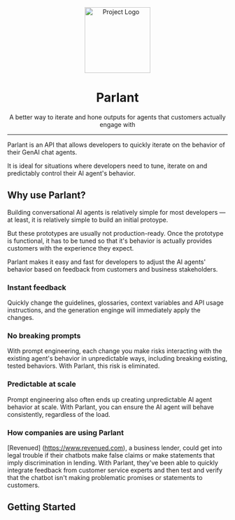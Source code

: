 <div style="text-align: center">
  <img src="https://parlant.io/logo.png" alt="Project Logo" width="150">
  <h1>Parlant</h1>
  <p>A better way to iterate and hone outputs for agents that customers actually engage with</p>
</div>

---

Parlant is an API that allows developers to quickly iterate on the behavior of their GenAI chat agents.

It is ideal for situations where developers need to tune, iterate on and predictably control their AI agent's behavior.

## Why use Parlant?

Building conversational AI agents is relatively simple for most developers — at least, it is relatively simple to build an initial protoype.

But these prototypes are usually not production-ready. Once the prototype is functional, it has to be tuned so that it's behavior is actually provides customers with the experience they expect.

Parlant makes it easy and fast for developers to adjust the AI agents' behavior based on feedback from customers and business stakeholders.

### Instant feedback

Quickly change the guidelines, glossaries, context variables and API usage instructions, and the generation enginge will immediately apply the changes.

### No breaking prompts

With prompt engineering, each change you make risks interacting with the existing agent's behavior in unpredictable ways, including breaking existing, tested behaviors. With Parlant, this risk is eliminated.

### Predictable at scale

Prompt engineering also often ends up creating unpredictable AI agent behavior at scale. With Parlant, you can ensure the AI agent will behave consistently, regardless of the load.

### How companies are using Parlant

[Revenued] (https://www.revenued.com), a business lender, could get into legal trouble if their chatbots make false claims or make statements that imply discrimination in lending. With Parlant, they've been able to quickly integrate feedback from customer service experts and then test and verify that the chatbot isn't making problematic promises or statements to customers.

## Getting Started


